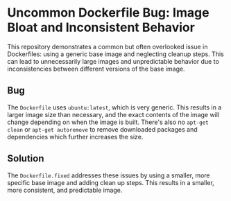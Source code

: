 # Uncommon Dockerfile Bug: Image Bloat and Inconsistent Behavior

This repository demonstrates a common but often overlooked issue in Dockerfiles: using a generic base image and neglecting cleanup steps.  This can lead to unnecessarily large images and unpredictable behavior due to inconsistencies between different versions of the base image.

## Bug

The `Dockerfile` uses `ubuntu:latest`, which is very generic. This results in a larger image size than necessary, and the exact contents of the image will change depending on when the image is built.  There's also no `apt-get clean` or `apt-get autoremove` to remove downloaded packages and dependencies which further increases the size.

## Solution

The `Dockerfile.fixed` addresses these issues by using a smaller, more specific base image and adding clean up steps.  This results in a smaller, more consistent, and predictable image.
